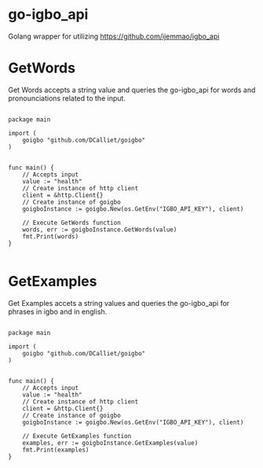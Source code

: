 # go-igbo_api
Golang wrapper for utilizing https://github.com/ijemmao/igbo_api


# GetWords

Get Words accepts a string value and queries the go-igbo_api for words and pronounciations related to the input.

```golang

package main

import (
    goigbo "github.com/DCalliet/goigbo"
)


func main() {
    // Accepts input
    value := "health"
    // Create instance of http client
    client = &http.Client{}
    // Create instance of goigbo
    goigboInstance := goigbo.New(os.GetEnv("IGBO_API_KEY"), client)

    // Execute GetWords function
    words, err := goigboInstance.GetWords(value)
    fmt.Print(words)
}


```


# GetExamples

Get Examples accets a string values and queries the go-igbo_api for phrases in igbo and in english.

```golang

package main

import (
    goigbo "github.com/DCalliet/goigbo"
)


func main() {
    // Accepts input
    value := "health"
    // Create instance of http client
    client = &http.Client{}
    // Create instance of goigbo
    goigboInstance := goigbo.New(os.GetEnv("IGBO_API_KEY"), client)

    // Execute GetExamples function
    examples, err := goigboInstance.GetExamples(value)
    fmt.Print(examples)
}


```